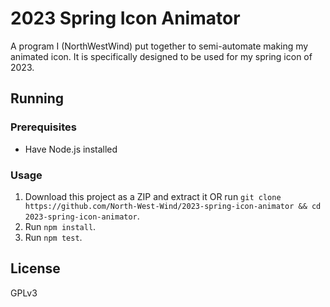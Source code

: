 # 2023 Spring Icon Animator
A program I (NorthWestWind) put together to semi-automate making my animated icon. It is specifically designed to be used for my spring icon of 2023.

## Running
### Prerequisites
- Have Node.js installed 

### Usage
1. Download this project as a ZIP and extract it OR run `git clone https://github.com/North-West-Wind/2023-spring-icon-animator && cd 2023-spring-icon-animator`.
2. Run `npm install`.
3. Run `npm test`.

## License
GPLv3